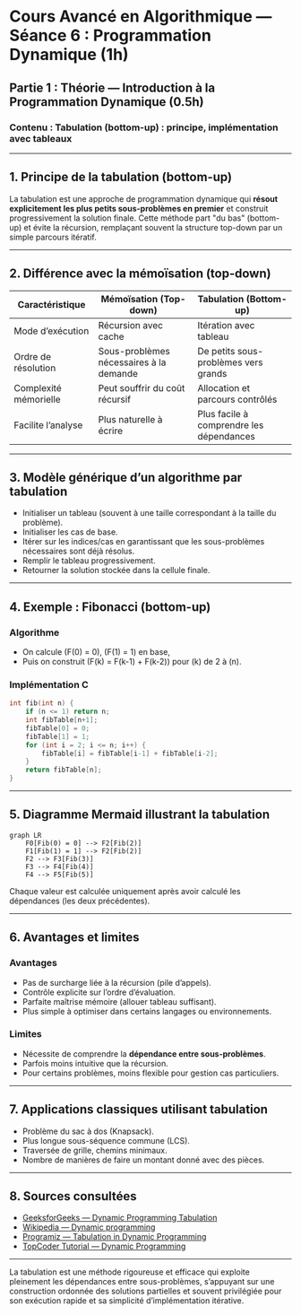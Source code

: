 # Cours Avancé en Algorithmique — Séance 6 : Programmation Dynamique (1h)  
## Partie 1 : Théorie — Introduction à la Programmation Dynamique (0.5h)  
### Contenu : Tabulation (bottom-up) : principe, implémentation avec tableaux

---

## 1. Principe de la tabulation (bottom-up)

La tabulation est une approche de programmation dynamique qui **résout explicitement les plus petits sous-problèmes en premier** et construit progressivement la solution finale. Cette méthode part "du bas" (bottom-up) et évite la récursion, remplaçant souvent la structure top-down par un simple parcours itératif.

---

## 2. Différence avec la mémoïsation (top-down)

| Caractéristique         | Mémoïsation (Top-down)               | Tabulation (Bottom-up)               |
|------------------------|------------------------------------|-----------------------------------|
| Mode d’exécution       | Récursion avec cache                | Itération avec tableau             |
| Ordre de résolution    | Sous-problèmes nécessaires à la demande | De petits sous-problèmes vers grands |
| Complexité mémorielle  | Peut souffrir du coût récursif      | Allocation et parcours contrôlés   |
| Facilite l’analyse     | Plus naturelle à écrire             | Plus facile à comprendre les dépendances |

---

## 3. Modèle générique d’un algorithme par tabulation

- Initialiser un tableau (souvent à une taille correspondant à la taille du problème).
- Initialiser les cas de base.
- Itérer sur les indices/cas en garantissant que les sous-problèmes nécessaires sont déjà résolus.
- Remplir le tableau progressivement.
- Retourner la solution stockée dans la cellule finale.

---

## 4. Exemple : Fibonacci (bottom-up)

### Algorithme

- On calcule \(F(0) = 0\), \(F(1) = 1\) en base,
- Puis on construit \(F(k) = F(k-1) + F(k-2)\) pour \(k\) de 2 à \(n\).

### Implémentation C

```c
int fib(int n) {
    if (n <= 1) return n;
    int fibTable[n+1];
    fibTable[0] = 0;
    fibTable[1] = 1;
    for (int i = 2; i <= n; i++) {
        fibTable[i] = fibTable[i-1] + fibTable[i-2];
    }
    return fibTable[n];
}
```

---

## 5. Diagramme Mermaid illustrant la tabulation

```mermaid
graph LR
    F0[Fib(0) = 0] --> F2[Fib(2)]
    F1[Fib(1) = 1] --> F2[Fib(2)]
    F2 --> F3[Fib(3)]
    F3 --> F4[Fib(4)]
    F4 --> F5[Fib(5)]
```

Chaque valeur est calculée uniquement après avoir calculé les dépendances (les deux précédentes).

---

## 6. Avantages et limites

### Avantages

- Pas de surcharge liée à la récursion (pile d’appels).
- Contrôle explicite sur l’ordre d’évaluation.
- Parfaite maîtrise mémoire (allouer tableau suffisant).
- Plus simple à optimiser dans certains langages ou environnements.

### Limites

- Nécessite de comprendre la **dépendance entre sous-problèmes**.
- Parfois moins intuitive que la récursion.
- Pour certains problèmes, moins flexible pour gestion cas particuliers.

---

## 7. Applications classiques utilisant tabulation

- Problème du sac à dos (Knapsack).
- Plus longue sous-séquence commune (LCS).
- Traversée de grille, chemins minimaux.
- Nombre de manières de faire un montant donné avec des pièces.

---

## 8. Sources consultées

- [GeeksforGeeks — Dynamic Programming Tabulation](https://www.geeksforgeeks.org/dynamic-programming/)
- [Wikipedia — Dynamic programming](https://en.wikipedia.org/wiki/Dynamic_programming)
- [Programiz — Tabulation in Dynamic Programming](https://www.programiz.com/dsa/dynamic-programming)
- [TopCoder Tutorial — Dynamic Programming](https://www.topcoder.com/thrive/articles/Dynamic%20Programming)

---

La tabulation est une méthode rigoureuse et efficace qui exploite pleinement les dépendances entre sous-problèmes, s’appuyant sur une construction ordonnée des solutions partielles et souvent privilégiée pour son exécution rapide et sa simplicité d’implémentation itérative.